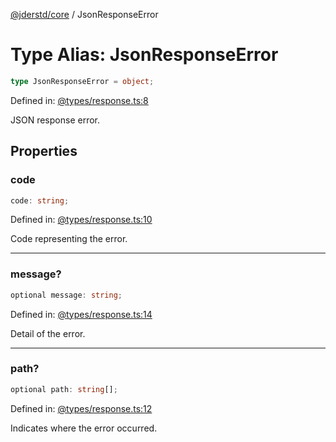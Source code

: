 [@jderstd/core](../README.md) / JsonResponseError

# Type Alias: JsonResponseError

```ts
type JsonResponseError = object;
```

Defined in: [@types/response.ts:8](https://github.com/jderstd/javascript/blob/8f7bfc8df2a1c6e65ff47e746ac4d85e2344f847/package/src/@types/response.ts#L8)

JSON response error.

## Properties

### code

```ts
code: string;
```

Defined in: [@types/response.ts:10](https://github.com/jderstd/javascript/blob/8f7bfc8df2a1c6e65ff47e746ac4d85e2344f847/package/src/@types/response.ts#L10)

Code representing the error.

***

### message?

```ts
optional message: string;
```

Defined in: [@types/response.ts:14](https://github.com/jderstd/javascript/blob/8f7bfc8df2a1c6e65ff47e746ac4d85e2344f847/package/src/@types/response.ts#L14)

Detail of the error.

***

### path?

```ts
optional path: string[];
```

Defined in: [@types/response.ts:12](https://github.com/jderstd/javascript/blob/8f7bfc8df2a1c6e65ff47e746ac4d85e2344f847/package/src/@types/response.ts#L12)

Indicates where the error occurred.
